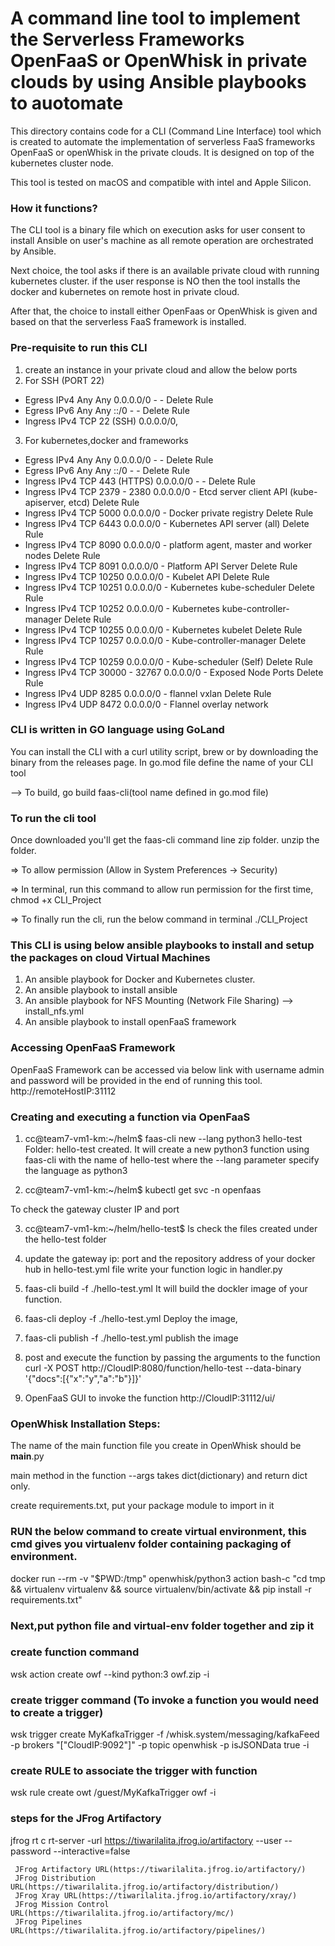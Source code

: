 
# A command line tool to implement the Serverless Frameworks OpenFaaS or OpenWhisk in private clouds by using Ansible playbooks to auotomate

This directory contains code for a CLI (Command Line Interface) tool which is created to automate the implementation
of serverless FaaS frameworks OpenFaaS or openWhisk in the private clouds.
It is designed on top of the kubernetes cluster node.

This tool is tested on macOS and compatible with intel and Apple Silicon.


### How it functions?

The CLI tool is a binary file which on execution asks for user consent to install Ansible on user's machine
as all remote operation are orchestrated by Ansible.

Next choice, the tool asks if there is an available private cloud with running kubernetes cluster.
if the user response is NO then the tool installs the docker and kubernetes on remote host in private cloud.

After that, the choice to install either OpenFaas or OpenWhisk is given and based on that the serverless FaaS framework is installed.


### Pre-requisite to run this CLI

1) create an instance in your private cloud and allow the below ports
2) For SSH (PORT 22)
  - Egress	IPv4	Any	Any	0.0.0.0/0	-	-	Delete Rule
  - Egress	IPv6	Any	Any	::/0	-	-	Delete Rule
  - Ingress	IPv4	TCP	22 (SSH)	0.0.0.0/0,
3) For kubernetes,docker and frameworks 
 -  Egress	IPv4	Any	Any	0.0.0.0/0	-	-	Delete Rule
 - Egress	IPv6	Any	Any	::/0	-	-	Delete Rule
 -  Ingress	IPv4	TCP	443 (HTTPS)	0.0.0.0/0	-	-	Delete Rule
 -  Ingress	IPv4	TCP	2379 - 2380	0.0.0.0/0	-	Etcd server client API (kube-apiserver, etcd)	Delete Rule
 -  Ingress	IPv4	TCP	5000	0.0.0.0/0	-	Docker private registry	Delete Rule
 -  Ingress	IPv4	TCP	6443	0.0.0.0/0	-	Kubernetes API server (all)	Delete Rule
 -  Ingress	IPv4	TCP	8090	0.0.0.0/0	-	platform agent, master and worker nodes	Delete Rule
 -  Ingress	IPv4	TCP	8091	0.0.0.0/0	-	Platform API Server	Delete Rule
 -  Ingress	IPv4	TCP	10250	0.0.0.0/0	-	Kubelet API	Delete Rule
 -  Ingress	IPv4	TCP	10251	0.0.0.0/0	-	Kubernetes kube-scheduler	Delete Rule
 -  Ingress	IPv4	TCP	10252	0.0.0.0/0	-	Kubernetes kube-controller-manager	Delete Rule
 -  Ingress	IPv4	TCP	10255	0.0.0.0/0	-	Kubernetes kubelet	Delete Rule
 -  Ingress	IPv4	TCP	10257	0.0.0.0/0	-	Kube-controller-manager	Delete Rule
 -  Ingress	IPv4	TCP	10259	0.0.0.0/0	-	Kube-scheduler (Self)	Delete Rule
 -  Ingress	IPv4	TCP	30000 - 32767	0.0.0.0/0	-	Exposed Node Ports	Delete Rule
 -  Ingress	IPv4	UDP	8285	0.0.0.0/0	-	flannel vxlan	Delete Rule
 -  Ingress	IPv4	UDP	8472	0.0.0.0/0	-	Flannel overlay network

### CLI is written in GO language using GoLand

You can install the CLI with a curl utility script, brew or by downloading the binary from the releases page.
In go.mod file define the name of your CLI tool

--> To build,
go build faas-cli(tool name defined in go.mod file)

### To run the cli tool
Once downloaded you'll get the faas-cli command line zip folder.
unzip the folder.

=> To allow permission  (Allow in System Preferences -> Security)

=> In terminal, run this command to allow run permission for the first time,
chmod +x CLI_Project

=> To finally run the cli, run the below command in terminal
./CLI_Project

### This CLI is using below ansible playbooks to install and setup the packages on cloud Virtual Machines
1) An ansible playbook for Docker and Kubernetes cluster.
2) An ansible playbook to install ansible 
3) An ansible playbook for NFS Mounting (Network File Sharing) --> install_nfs.yml
4) An ansible playbook to install openFaaS framework


### Accessing OpenFaaS Framework

OpenFaaS Framework can be accessed via below link with username admin and password will be provided in the end of running this tool.
http://remoteHostIP:31112

### Creating and executing a function via OpenFaaS

1) cc@team7-vm1-km:~/helm$ faas-cli new --lang python3 hello-test
   Folder: hello-test created.
   It will create a new python3 function using faas-cli with the name of hello-test where the --lang parameter specify the
   language as python3

2) cc@team7-vm1-km:~/helm$ kubectl get svc -n openfaas

To check the gateway cluster IP and port

3) cc@team7-vm1-km:~/helm/hello-test$ ls
   check the files created under the hello-test folder

4) update the gateway ip: port and the repository address of your docker hub in hello-test.yml file
   write your function logic in handler.py

5) faas-cli build -f ./hello-test.yml
   It will build the dockler image of your function.

6) faas-cli deploy -f ./hello-test.yml
   Deploy the image,

7) faas-cli publish -f ./hello-test.yml
   publish the image

8) post and execute the function by passing the arguments to the function
   curl -X POST http://CloudIP:8080/function/hello-test --data-binary '{"docs":[{"x":"y","a":"b"}]}'

9) OpenFaaS GUI to invoke the function
   http://CloudIP:31112/ui/


### OpenWhisk Installation Steps:

The name of the main function file you create in OpenWhisk should be __main__.py

main method in the function --args takes dict(dictionary) and return dict only.

create requirements.txt, put your package module to import in it

### RUN the below command to create virtual environment, this cmd gives you virtualenv folder containing packaging of environment.

docker run --rm -v "$PWD:/tmp" openwhisk/python3 action bash-c "cd tmp && virtualenv virtualenv
&& source virtualenv/bin/activate && pip install -r requirements.txt"


### Next,put python file and virtual-env folder together and zip it

### create function command
wsk action create owf --kind python:3 owf.zip -i

### create trigger command (To invoke a function you would need to create a trigger)

wsk trigger create MyKafkaTrigger -f /whisk.system/messaging/kafkaFeed -p
brokers "[\"CloudIP:9092\"]" -p topic openwhisk -p isJSONData true -i

### create RULE to associate the trigger with function

wsk rule create owt /guest/MyKafkaTrigger owf -i


### steps for the JFrog Artifactory

jfrog rt c rt-server -url https://tiwarilalita.jfrog.io/artifactory 
--user <USERNAME> --password <PASSWORD> --interactive=false


     JFrog Artifactory URL(https://tiwarilalita.jfrog.io/artifactory/)
     JFrog Distribution URL(https://tiwarilalita.jfrog.io/artifactory/distribution/)
     JFrog Xray URL(https://tiwarilalita.jfrog.io/artifactory/xray/)
     JFrog Mission Control URL(https://tiwarilalita.jfrog.io/artifactory/mc/)
     JFrog Pipelines URL(https://tiwarilalita.jfrog.io/artifactory/pipelines/)
